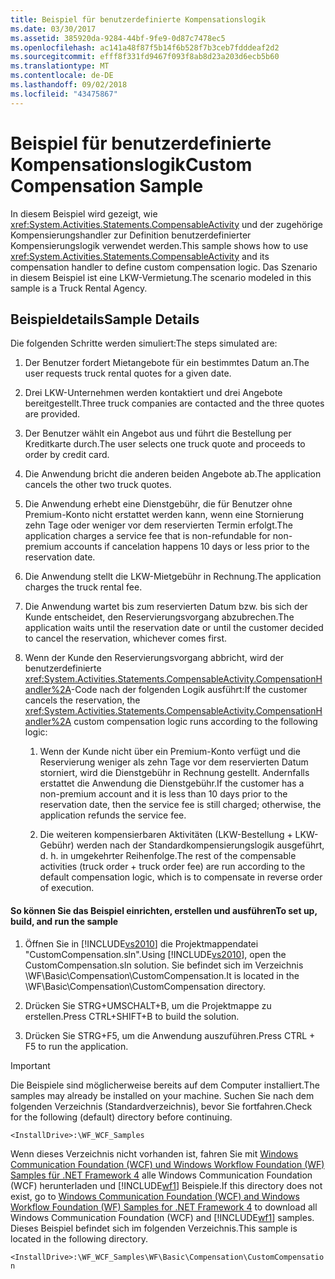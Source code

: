 ```yaml
---
title: Beispiel für benutzerdefinierte Kompensationslogik
ms.date: 03/30/2017
ms.assetid: 385920da-9284-44bf-9fe9-0d87c7478ec5
ms.openlocfilehash: ac141a48f87f5b14f6b528f7b3ceb7fdddeaf2d2
ms.sourcegitcommit: efff8f331fd9467f093f8ab8d23a203d6ecb5b60
ms.translationtype: MT
ms.contentlocale: de-DE
ms.lasthandoff: 09/02/2018
ms.locfileid: "43475867"
---
```

# <a name="custom-compensation-sample"></a><span data-ttu-id="3ed57-102">Beispiel für benutzerdefinierte Kompensationslogik</span><span class="sxs-lookup"><span data-stu-id="3ed57-102">Custom Compensation Sample</span></span>
<span data-ttu-id="3ed57-103">In diesem Beispiel wird gezeigt, wie <xref:System.Activities.Statements.CompensableActivity> und der zugehörige Kompensierungshandler zur Definition benutzerdefinierter Kompensierungslogik verwendet werden.</span><span class="sxs-lookup"><span data-stu-id="3ed57-103">This sample shows how to use <xref:System.Activities.Statements.CompensableActivity> and its compensation handler to define custom compensation logic.</span></span> <span data-ttu-id="3ed57-104">Das Szenario in diesem Beispiel ist eine LKW-Vermietung.</span><span class="sxs-lookup"><span data-stu-id="3ed57-104">The scenario modeled in this sample is a Truck Rental Agency.</span></span>  
  
## <a name="sample-details"></a><span data-ttu-id="3ed57-105">Beispieldetails</span><span class="sxs-lookup"><span data-stu-id="3ed57-105">Sample Details</span></span>  
 <span data-ttu-id="3ed57-106">Die folgenden Schritte werden simuliert:</span><span class="sxs-lookup"><span data-stu-id="3ed57-106">The steps simulated are:</span></span>  
  
1.  <span data-ttu-id="3ed57-107">Der Benutzer fordert Mietangebote für ein bestimmtes Datum an.</span><span class="sxs-lookup"><span data-stu-id="3ed57-107">The user requests truck rental quotes for a given date.</span></span>  
  
2.  <span data-ttu-id="3ed57-108">Drei LKW-Unternehmen werden kontaktiert und drei Angebote bereitgestellt.</span><span class="sxs-lookup"><span data-stu-id="3ed57-108">Three truck companies are contacted and the three quotes are provided.</span></span>  
  
3.  <span data-ttu-id="3ed57-109">Der Benutzer wählt ein Angebot aus und führt die Bestellung per Kreditkarte durch.</span><span class="sxs-lookup"><span data-stu-id="3ed57-109">The user selects one truck quote and proceeds to order by credit card.</span></span>  
  
4.  <span data-ttu-id="3ed57-110">Die Anwendung bricht die anderen beiden Angebote ab.</span><span class="sxs-lookup"><span data-stu-id="3ed57-110">The application cancels the other two truck quotes.</span></span>  
  
5.  <span data-ttu-id="3ed57-111">Die Anwendung erhebt eine Dienstgebühr, die für Benutzer ohne Premium-Konto nicht erstattet werden kann, wenn eine Stornierung zehn Tage oder weniger vor dem reservierten Termin erfolgt.</span><span class="sxs-lookup"><span data-stu-id="3ed57-111">The application charges a service fee that is non-refundable for non-premium accounts if cancelation happens 10 days or less prior to the reservation date.</span></span>  
  
6.  <span data-ttu-id="3ed57-112">Die Anwendung stellt die LKW-Mietgebühr in Rechnung.</span><span class="sxs-lookup"><span data-stu-id="3ed57-112">The application charges the truck rental fee.</span></span>  
  
7.  <span data-ttu-id="3ed57-113">Die Anwendung wartet bis zum reservierten Datum bzw. bis sich der Kunde entscheidet, den Reservierungsvorgang abzubrechen.</span><span class="sxs-lookup"><span data-stu-id="3ed57-113">The application waits until the reservation date or until the customer decided to cancel the reservation, whichever comes first.</span></span>  
  
8.  <span data-ttu-id="3ed57-114">Wenn der Kunde den Reservierungsvorgang abbricht, wird der benutzerdefinierte <xref:System.Activities.Statements.CompensableActivity.CompensationHandler%2A>-Code nach der folgenden Logik ausführt:</span><span class="sxs-lookup"><span data-stu-id="3ed57-114">If the customer cancels the reservation, the <xref:System.Activities.Statements.CompensableActivity.CompensationHandler%2A> custom compensation logic runs according to the following logic:</span></span>  
  
    1.  <span data-ttu-id="3ed57-115">Wenn der Kunde nicht über ein Premium-Konto verfügt und die Reservierung weniger als zehn Tage vor dem reservierten Datum storniert, wird die Dienstgebühr in Rechnung gestellt. Andernfalls erstattet die Anwendung die Dienstgebühr.</span><span class="sxs-lookup"><span data-stu-id="3ed57-115">If the customer has a non-premium account and it is less than 10 days prior to the reservation date, then the service fee is still charged; otherwise, the application refunds the service fee.</span></span>  
  
    2.  <span data-ttu-id="3ed57-116">Die weiteren kompensierbaren Aktivitäten (LKW-Bestellung + LKW-Gebühr) werden nach der Standardkompensierungslogik ausgeführt, d. h. in umgekehrter Reihenfolge.</span><span class="sxs-lookup"><span data-stu-id="3ed57-116">The rest of the compensable activities (truck order + truck order fee) are run according to the default compensation logic, which is to compensate in reverse order of execution.</span></span>  
  
#### <a name="to-set-up-build-and-run-the-sample"></a><span data-ttu-id="3ed57-117">So können Sie das Beispiel einrichten, erstellen und ausführen</span><span class="sxs-lookup"><span data-stu-id="3ed57-117">To set up, build, and run the sample</span></span>  
  
1.  <span data-ttu-id="3ed57-118">Öffnen Sie in [!INCLUDE[vs2010](../../../../includes/vs2010-md.md)] die Projektmappendatei "CustomCompensation.sln".</span><span class="sxs-lookup"><span data-stu-id="3ed57-118">Using [!INCLUDE[vs2010](../../../../includes/vs2010-md.md)], open the CustomCompensation.sln solution.</span></span> <span data-ttu-id="3ed57-119">Sie befindet sich im Verzeichnis \WF\Basic\Compensation\CustomCompensation.</span><span class="sxs-lookup"><span data-stu-id="3ed57-119">It is located in the \WF\Basic\Compensation\CustomCompensation directory.</span></span>  
  
2.  <span data-ttu-id="3ed57-120">Drücken Sie STRG+UMSCHALT+B, um die Projektmappe zu erstellen.</span><span class="sxs-lookup"><span data-stu-id="3ed57-120">Press CTRL+SHIFT+B to build the solution.</span></span>  
  
3.  <span data-ttu-id="3ed57-121">Drücken Sie STRG+F5, um die Anwendung auszuführen.</span><span class="sxs-lookup"><span data-stu-id="3ed57-121">Press CTRL + F5 to run the application.</span></span>  
  
> [!IMPORTANT]
>  <span data-ttu-id="3ed57-122">Die Beispiele sind möglicherweise bereits auf dem Computer installiert.</span><span class="sxs-lookup"><span data-stu-id="3ed57-122">The samples may already be installed on your machine.</span></span> <span data-ttu-id="3ed57-123">Suchen Sie nach dem folgenden Verzeichnis (Standardverzeichnis), bevor Sie fortfahren.</span><span class="sxs-lookup"><span data-stu-id="3ed57-123">Check for the following (default) directory before continuing.</span></span>  
>   
>  `<InstallDrive>:\WF_WCF_Samples`  
>   
>  <span data-ttu-id="3ed57-124">Wenn dieses Verzeichnis nicht vorhanden ist, fahren Sie mit [Windows Communication Foundation (WCF) und Windows Workflow Foundation (WF) Samples für .NET Framework 4](https://go.microsoft.com/fwlink/?LinkId=150780) alle Windows Communication Foundation (WCF) herunterladen und [!INCLUDE[wf1](../../../../includes/wf1-md.md)] Beispiele.</span><span class="sxs-lookup"><span data-stu-id="3ed57-124">If this directory does not exist, go to [Windows Communication Foundation (WCF) and Windows Workflow Foundation (WF) Samples for .NET Framework 4](https://go.microsoft.com/fwlink/?LinkId=150780) to download all Windows Communication Foundation (WCF) and [!INCLUDE[wf1](../../../../includes/wf1-md.md)] samples.</span></span> <span data-ttu-id="3ed57-125">Dieses Beispiel befindet sich im folgenden Verzeichnis.</span><span class="sxs-lookup"><span data-stu-id="3ed57-125">This sample is located in the following directory.</span></span>  
>   
>  `<InstallDrive>:\WF_WCF_Samples\WF\Basic\Compensation\CustomCompensation`